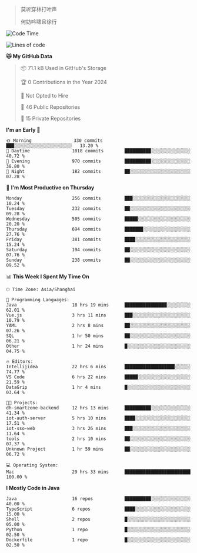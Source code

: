 > 莫听穿林打叶声
> 
> 何妨吟啸且徐行

<!-- ![Github Stats](https://github-readme-stats.vercel.app/api?username=catch6&count_private=true&show_icons=true&theme=gruvbox) -->

<!-- ![Top Langs](https://github-readme-stats.vercel.app/api/top-langs/?username=catch6&layout=compact) -->

<!--START_SECTION:waka-->
![Code Time](http://img.shields.io/badge/Code%20Time-764%20hrs%2034%20mins-blue)

![Lines of code](https://img.shields.io/badge/From%20Hello%20World%20I%27ve%20Written-9.3%20million%20lines%20of%20code-blue)

**🐱 My GitHub Data** 

> 📦 71.1 kB Used in GitHub's Storage 
 > 
> 🏆 0 Contributions in the Year 2024
 > 
> 🚫 Not Opted to Hire
 > 
> 📜 46 Public Repositories 
 > 
> 🔑 15 Private Repositories 
 > 
**I'm an Early 🐤** 

```text
🌞 Morning                330 commits         ███░░░░░░░░░░░░░░░░░░░░░░   13.20 % 
🌆 Daytime                1018 commits        ██████████░░░░░░░░░░░░░░░   40.72 % 
🌃 Evening                970 commits         ██████████░░░░░░░░░░░░░░░   38.80 % 
🌙 Night                  182 commits         ██░░░░░░░░░░░░░░░░░░░░░░░   07.28 % 
```
📅 **I'm Most Productive on Thursday** 

```text
Monday                   256 commits         ███░░░░░░░░░░░░░░░░░░░░░░   10.24 % 
Tuesday                  232 commits         ██░░░░░░░░░░░░░░░░░░░░░░░   09.28 % 
Wednesday                505 commits         █████░░░░░░░░░░░░░░░░░░░░   20.20 % 
Thursday                 694 commits         ███████░░░░░░░░░░░░░░░░░░   27.76 % 
Friday                   381 commits         ████░░░░░░░░░░░░░░░░░░░░░   15.24 % 
Saturday                 194 commits         ██░░░░░░░░░░░░░░░░░░░░░░░   07.76 % 
Sunday                   238 commits         ██░░░░░░░░░░░░░░░░░░░░░░░   09.52 % 
```


📊 **This Week I Spent My Time On** 

```text
🕑︎ Time Zone: Asia/Shanghai

💬 Programming Languages: 
Java                     18 hrs 19 mins      ████████████████░░░░░░░░░   62.01 % 
Vue.js                   3 hrs 11 mins       ███░░░░░░░░░░░░░░░░░░░░░░   10.79 % 
YAML                     2 hrs 8 mins        ██░░░░░░░░░░░░░░░░░░░░░░░   07.26 % 
SQL                      1 hr 50 mins        ██░░░░░░░░░░░░░░░░░░░░░░░   06.21 % 
Other                    1 hr 24 mins        █░░░░░░░░░░░░░░░░░░░░░░░░   04.75 % 

🔥 Editors: 
Intellijidea             22 hrs 6 mins       ███████████████████░░░░░░   74.77 % 
VS Code                  6 hrs 22 mins       █████░░░░░░░░░░░░░░░░░░░░   21.59 % 
DataGrip                 1 hr 4 mins         █░░░░░░░░░░░░░░░░░░░░░░░░   03.64 % 

🐱‍💻 Projects: 
dh-smartzone-backend     12 hrs 13 mins      ██████████░░░░░░░░░░░░░░░   41.34 % 
iot-auth-server          5 hrs 10 mins       ████░░░░░░░░░░░░░░░░░░░░░   17.51 % 
iot-sso-web              3 hrs 26 mins       ███░░░░░░░░░░░░░░░░░░░░░░   11.64 % 
tools                    2 hrs 10 mins       ██░░░░░░░░░░░░░░░░░░░░░░░   07.37 % 
Unknown Project          1 hr 59 mins        ██░░░░░░░░░░░░░░░░░░░░░░░   06.72 % 

💻 Operating System: 
Mac                      29 hrs 33 mins      █████████████████████████   100.00 % 
```

**I Mostly Code in Java** 

```text
Java                     16 repos            ██████████░░░░░░░░░░░░░░░   40.00 % 
TypeScript               6 repos             ████░░░░░░░░░░░░░░░░░░░░░   15.00 % 
Shell                    2 repos             █░░░░░░░░░░░░░░░░░░░░░░░░   05.00 % 
Python                   1 repo              █░░░░░░░░░░░░░░░░░░░░░░░░   02.50 % 
Dockerfile               1 repo              █░░░░░░░░░░░░░░░░░░░░░░░░   02.50 % 
```




<!--END_SECTION:waka-->
